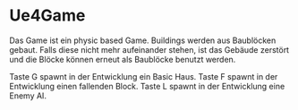 # Ue4Game

Das Game ist ein physic based Game. Buildings werden aus Baublöcken gebaut. Falls diese nicht mehr aufeinander stehen, ist das Gebäude zerstört und die Blöcke können erneut als Baublöcke benutzt werden.

Taste G spawnt in der Entwicklung ein Basic Haus.
Taste F spawnt in der Entwicklung einen fallenden Block.
Taste L spawnt in der Entwicklung eine Enemy AI.
